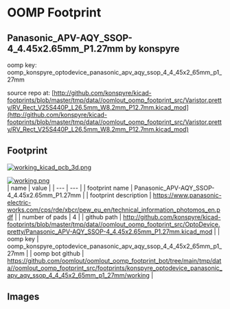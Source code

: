 # OOMP Footprint  
## Panasonic_APV-AQY_SSOP-4_4.45x2.65mm_P1.27mm  by konspyre  
  
oomp key: oomp_konspyre_optodevice_panasonic_apv_aqy_ssop_4_4_45x2_65mm_p1_27mm  
  
source repo at: [http://github.com/konspyre/kicad-footprints/blob/master/tmp/data//oomlout_oomp_footprint_src/Varistor.pretty/RV_Rect_V25S440P_L26.5mm_W8.2mm_P12.7mm.kicad_mod](http://github.com/konspyre/kicad-footprints/blob/master/tmp/data//oomlout_oomp_footprint_src/Varistor.pretty/RV_Rect_V25S440P_L26.5mm_W8.2mm_P12.7mm.kicad_mod)  
## Footprint  
  
[![working_kicad_pcb_3d.png](working_kicad_pcb_3d_600.png)](working_kicad_pcb_3d.png)  
  
[![working.png](working_600.png)](working.png)  
| name | value | 
| --- | --- | 
| footprint name | Panasonic_APV-AQY_SSOP-4_4.45x2.65mm_P1.27mm | 
| footprint description | https://www.panasonic-electric-works.com/cps/rde/xbcr/pew_eu_en/technical_information_photomos_en.pdf | 
| number of pads | 4 | 
| github path | http://github.com/konspyre/kicad-footprints/blob/master/tmp/data//oomlout_oomp_footprint_src/OptoDevice.pretty/Panasonic_APV-AQY_SSOP-4_4.45x2.65mm_P1.27mm.kicad_mod | 
| oomp key | oomp_konspyre_optodevice_panasonic_apv_aqy_ssop_4_4_45x2_65mm_p1_27mm | 
| oomp bot github | https://github.com/oomlout/oomlout_oomp_footprint_bot/tree/main/tmp/data//oomlout_oomp_footprint_src/footprints/konspyre_optodevice_panasonic_apv_aqy_ssop_4_4_45x2_65mm_p1_27mm/working | 
## Images  
